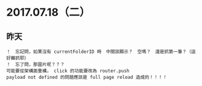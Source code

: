 # 2017.07.18（二）

## 昨天
```
！　忘記問，如果沒有 currentFolderID 時　中間該顯示？　空嗎？　還是抓第一筆？（這好難抓耶）
！　忘了問，那圖片呢？？？
可能要從架構面重構， click 的功能要改為 router.push
payload not defined 的問題應該是 full page reload 造成的！！！！
```

